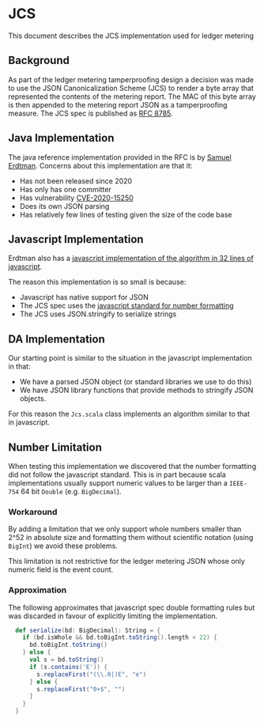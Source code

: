 
# JCS

This document describes the JCS implementation used for ledger metering

## Background

As part of the ledger metering tamperproofing design a decision was made to use the JSON 
Canonicalization Scheme (JCS) to render a byte array that represented the contents of the
metering report.  The MAC of this byte array is then appended to the metering report JSON
as a tamperproofing measure.  The JCS spec is published 
as [RFC 8785](https://datatracker.ietf.org/doc/html/rfc8785).

## Java Implementation

The java reference implementation provided in the RFC is 
by [Samuel Erdtman](https://github.com/erdtman/java-json-canonicalization).  Concerns
about this implementation are that it:
* Has not been released since 2020
* Has only has one committer 
* Has vulnerability [CVE-2020-15250](https://cve.mitre.org/cgi-bin/cvename.cgi?name=CVE-2020-15250)
* Does its own JSON parsing
* Has relatively few lines of testing given the size of the code base

## Javascript Implementation

Erdtman also has a [javascript implementation of the algorithm in 32 lines of javascript](https://github.com/erdtman/canonicalize/blob/master/lib/canonicalize.js).

The reason this implementation is so small is because:
* Javascript has native support for JSON
* The JCS spec uses the [javascript standard for number formatting](https://262.ecma-international.org/10.0/#sec-tostring-applied-to-the-number-type)
* The JCS uses JSON.stringify to serialize strings

## DA Implementation

Our starting point is similar to the situation in the javascript implementation in that:
* We have a parsed JSON object (or standard libraries we use to do this)
* We have JSON library functions that provide methods to stringify JSON objects.

For this reason the `Jcs.scala` class implements an algorithm similar to that in javascript.

## Number Limitation

When testing this implementation we discovered that the number formatting did not follow
the javascript standard. This is in part because scala implementations usually support
numeric values to be larger than a `IEEE-754` 64 bit `Double` (e.g. `BigDecimal`). 

### Workaround

By adding a limitation that we only support whole numbers smaller than 2^52 in absolute size
and formatting them without scientific notation (using `BigInt`) we avoid these problems.

This limitation is not restrictive for the ledger metering JSON whose only numeric field
is the event count.

### Approximation

The following approximates that javascript spec double formatting rules but was discarded
in favour of explicitly limiting the implementation.

```scala
  def serialize(bd: BigDecimal): String = {
    if (bd.isWhole && bd.toBigInt.toString().length < 22) {
      bd.toBigInt.toString()
    } else {
      val s = bd.toString()
      if (s.contains('E')) {
        s.replaceFirst("(\\.0|)E", "e")
      } else {
        s.replaceFirst("0+$", "")
      }
    }
  }
```


